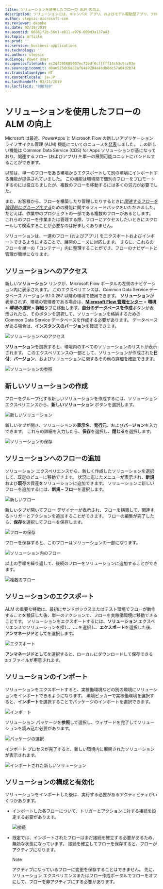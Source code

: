 ```yaml
---
title: ソリューションを使用したフローの ALM の向上
description: ソリューションには、キャンバス アプリ、およびモデル駆動型アプリ、フロー、他のコンポーネントを含めることができます。
author: stepsic-microsoft-com
ms.reviewer: deonhe
ms.date: 02/19/2019
ms.assetid: 66861f2b-56e1-e811-a976-000d3a137a43
ms.topic: article
ms.prod: ''
ms.service: business-applications
ms.technology: ''
ms.author: stepsic
audience: Power user
ms.openlocfilehash: ec2df295685907ec72bdf0cfffff14c53c9cc03e
ms.sourcegitcommit: d0ae525dc6a82af6449204a4bdb8dc57a04d2b74
ms.translationtype: HT
ms.contentlocale: ja-JP
ms.lasthandoff: 03/21/2019
ms.locfileid: "880769"
---
```

# <a name="improved-alm-for-flows-with-solutions"></a>ソリューションを使用したフローの ALM の向上




Microsoft は最近、PowerApps と Microsoft Flow の新しいアプリケーション ライフサイクル管理 (ALM) 機能についてのニュースを[発表](https://powerapps.microsoft.com/blog/apps-and-flows-lifecycle-management-just-got-easier/)しました。 この新しい機能は Common Data Service (CDS) for Apps ソリューションが基になっており、関連するフロー (およびアプリ) を単一の展開可能ユニットにバンドルすることができます。

以前は、単一のフローをある環境からエクスポートして別の環境にインポートする機能が提供されていました。 この機能は環境間で個別のフローをプロモートするのには役立ちましたが、複数のフローを移動するには多くの労力が必要でした。

また、お客様から、フローを構築したり管理したりするときに[*関連するフローを論理的にグループ化する*](https://powerusers.microsoft.com/t5/Flow-Ideas/Provide-a-method-of-organising-Flows/idi-p/87796)ための機能に関するフィードバックをいただきました。 たとえば、作業中のプロジェクトの一部である複数のフローがあるとします。 これらのフローを作業または管理する際、フローにアクセスしたいときにスクロールして検索することが必要なのは好ましくありません。

ソリューションは、一連のフロー (およびアプリ) をエクスポートおよびインポートできるようにすることで、展開のニーズに対応します。 さらに、これらのフローを単一の「コンテナー」内に整理することができ、フローのナビゲートと管理が簡単になります。

## <a name="accessing-solutions"></a>ソリューションへのアクセス

新しい**ソリューション** リンクが、Microsoft Flow ポータルの左側のナビゲーション内に表示されます。 このエクスペリエンスは、Common Data Service データベース バージョン 9.1.0.267 以降の環境で使用できます。 **ソリューション**が表示されず、環境の管理者である場合は、**[Microsoft Flow 管理センター](https://admin.flow.microsoft.com/)** > **環境** > ***環境の選択*** > **詳細**タブに移動します。**自分のデータベースを作成**ボタンが表示されたら、そのボタンを選択して、ソリューションを格納するための Common Data Service データベースを作成する必要があります。 データベースがある場合は、**インスタンスのバージョン**を確認できます。

![ソリューションへのアクセス](media/improve-alm-solutions/solutions-1-accessingsolutions.png "ソリューションへのアクセス")

**ソリューション**を選択すると、環境内のすべてのソリューションのリストが表示されます。 このエクスペリエンスの一部として、ソリューションが作成された**日付**、**バージョン**、およびソリューションに関するその他の詳細を確認できます。

![ソリューションの参照](media/improve-alm-solutions/solutions-2-solutionsexplorer.png "ソリューションの参照")

## <a name="creating-a-new-solution"></a>新しいソリューションの作成

フローをグループ化する新しいソリューションを作成するには、ソリューション エクスペリエンスから、**新しいソリューション** ボタンを選択します。

![新しいソリューション](media/improve-alm-solutions/solutions-3-newsolution.png "新しいソリューション")

新しいタブが開き、ソリューションの**表示名**、**発行元**、および**バージョン**を入力できます。 これらの詳細を入力したら、**保存**を選択し、**閉じる**を選択します。

![ソリューションの保存](media/improve-alm-solutions/solutions-4-savesolution.png "ソリューションの保存")

## <a name="adding-flows-to-a-solution"></a>ソリューションへのフローの追加

ソリューション エクスペリエンスから、新しく作成したソリューションを選択して、既定のビューに移動できます。 状況に応じたメニューが表示され、**新規**および**既存**の資産をソリューションに追加できます。 ソリューションに新しいフローを追加するには、**新規 – フロー**を選択します。

![新しいフロー](media/improve-alm-solutions/solutions-5-newflow.png "新しいフロー")

新しいタブが開いてフロー デザイナーが表示され、フローを構築して、関連するトリガーとアクションを追加することができます。 フローの編集が完了したら、**保存**を選択してフローを保存します。

![フローの保存](media/improve-alm-solutions/solutions-6-saveflow.png "フローの保存")

フローを保存すると、このフローはソリューションの一部になります。

![ソリューション内のフロー](media/improve-alm-solutions/solutions-7-newflow.png "ソリューション内のフロー")

以上の手順を繰り返して、後続のフローをソリューションに追加することができます。

![複数のフロー](media/improve-alm-solutions/solutions-8-multipleflows.png "複数のフロー")

## <a name="exporting-your-solution"></a>ソリューションのエクスポート

ALM の重要な特徴は、最初にサンドボックスまたはテスト環境でフローが動作することを検証した後、単一のアクションで、フローを実稼働環境に移動できることです。 ソリューションをエクスポートするには、**ソリューション** エクスペリエンスでソリューションを探し、**…** を選択し、**エクスポート**を選択した後、**アンマネージドとして**を選択します。

![エクスポート](media/improve-alm-solutions/solutions-9-export.png "エクスポート")

**アンマネージドとして**を選択すると、ローカルにダウンロードして保存できる zip ファイルが用意されます。

## <a name="importing-your-solution"></a>ソリューションのインポート

ソリューションをエクスポートすると、実稼働環境などの別の環境にソリューションをインポートできるようになります。 環境ピッカーで実稼働環境を選択すると、**インポート**を選択することでパッケージのインポートを選択できます。

![インポート](media/improve-alm-solutions/solutions-10-import.png "インポート")

ソリューション パッケージを**参照**して選択し、ウィザードを完了してソリューションを読み込む必要があります。

![パッケージの選択](media/improve-alm-solutions/solutions-11-selectpackage.png "パッケージの選択")

インポート プロセスが完了すると、新しい環境内に展開されたソリューションが表示されます。

![インポートされた新しいソリューション](media/improve-alm-solutions/solutions-12-newsolution.png "インポートされた新しいソリューション")

## <a name="configuring-and-enabling-your-solution"></a>ソリューションの構成と有効化

ソリューションをインポートした後は、実行する必要があるアクティビティがいくつかあります。

- インポートした各フローについて、トリガーとアクションに対する接続を設定する必要があります。

  ![接続](media/improve-alm-solutions/solutions-13-connections.png "接続")

- 既定では、インポートされたフローはまだ接続を確立する必要があるため、無効な状態になっています。 接続を確立してフローを保存すると、フローがアクティブになります。

  > [!NOTE]
  > アクティブになっているフローに変更を保存することはできません。 先に、ソリューション エクスペリエンスまたはフロー作成ポータルでフローをオフにして、フローを非アクティブにする必要があります。